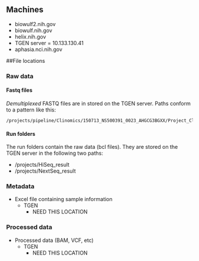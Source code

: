 
## Machines
- biowulf2.nih.gov
- biowulf.nih.gov
- helix.nih.gov
- TGEN server = 10.133.130.41
- aphasia.nci.nih.gov

##File locations

### Raw data

#### Fastq files

*Demultiplexed* FASTQ files are in stored on the TGEN server. Paths conform to a pattern like this:

```
/projects/pipeline/Clinomics/150713_NS500391_0023_AHGCG3BGXX/Project_Clinomics_Exome/SAMPLENAME/*fastq.gz
```
#### Run folders

The run folders contain the raw data (bcl files).  They are stored on the TGEN server in the following two paths:

- /projects/HiSeq_result
- /projects/NextSeq_result

### Metadata 

- Excel file containing sample information
   - TGEN
      - NEED THIS LOCATION

### Processed data

- Processed data (BAM, VCF, etc)
   - TGEN
      - NEED THIS LOCATION
